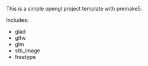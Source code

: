 This is a simple opengl project template with premake5.

Includes:
* glad
* glfw
* glm
* stb_image
* freetype
